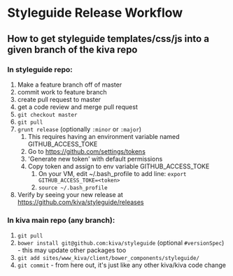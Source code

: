 # Styleguide Release Workflow

## How to get styleguide templates/css/js into a given branch of the kiva repo

### In styleguide repo:

1. Make a feature branch off of master 
2. commit work to feature branch
3. create pull request to master
4. get a code review and merge pull request
5. `git checkout master`
6. `git pull`
7. `grunt release` (optionally `:minor` or `:major`)
    1. This requires having an environment variable named GITHUB_ACCESS_TOKE
    2. Go to https://github.com/settings/tokens
    3. 'Generate new token' with default permissions
    4. Copy token and assign to env variable GITHUB_ACCESS_TOKE
        1. On your VM, edit ~/.bash_profile to add line: `export GITHUB_ACCESS_TOKE=<token>`
        2. `source ~/.bash_profile`
8. Verify by seeing your new release at https://github.com/kiva/styleguide/releases

### In kiva main repo (any branch):

1. `git pull`
2. `bower install git@github.com:kiva/styleguide` (optional `#versionSpec`) - this may update other packages too
3. `git add sites/www_kiva/client/bower_components/styleguide/`
4. `git commit` -  from here out, it's just like any other kiva/kiva code change